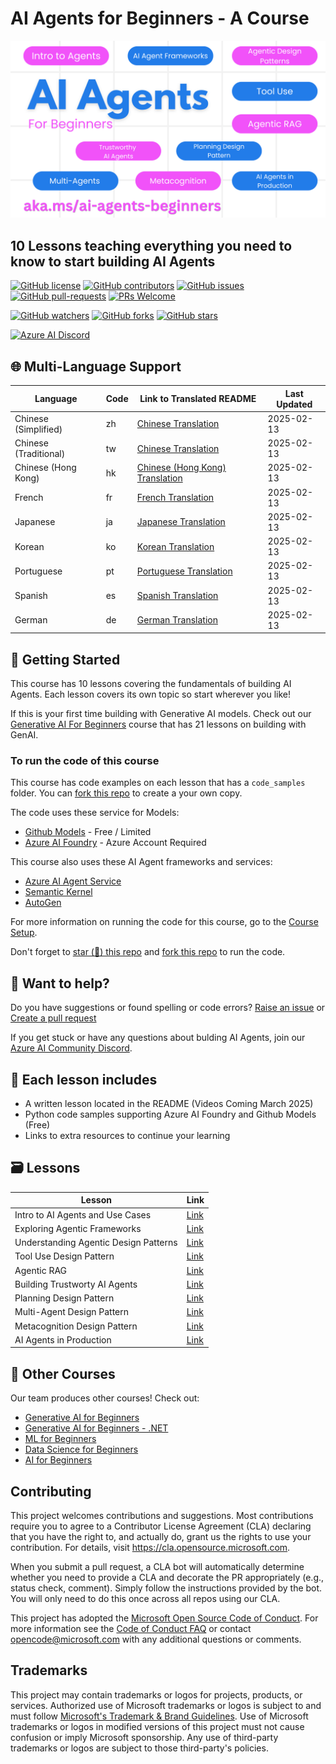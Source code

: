 # AI Agents for Beginners - A Course

![Generative AI For Beginners](./images/repo-thumbnail.png?WT.mc_id=academic-105485-koreyst)

## 10 Lessons teaching everything you need to know to start building AI Agents

[![GitHub license](https://img.shields.io/github/license/microsoft/ai-agents-for-beginners.svg)](https://github.com/microsoft/ai-agents-for-beginners/blob/master/LICENSE?WT.mc_id=academic-105485-koreyst)
[![GitHub contributors](https://img.shields.io/github/contributors/microsoft/ai-agents-for-beginners.svg)](https://GitHub.com/microsoft/ai-agents-for-beginners/graphs/contributors/?WT.mc_id=academic-105485-koreyst)
[![GitHub issues](https://img.shields.io/github/issues/microsoft/ai-agents-for-beginners.svg)](https://GitHub.com/microsoft/ai-agents-for-beginners/issues/?WT.mc_id=academic-105485-koreyst)
[![GitHub pull-requests](https://img.shields.io/github/issues-pr/microsoft/ai-agents-for-beginners.svg)](https://GitHub.com/microsoft/ai-agents-for-beginners/pulls/?WT.mc_id=academic-105485-koreyst)
[![PRs Welcome](https://img.shields.io/badge/PRs-welcome-brightgreen.svg?style=flat-square)](http://makeapullrequest.com?WT.mc_id=academic-105485-koreyst)

[![GitHub watchers](https://img.shields.io/github/watchers/microsoft/ai-agents-for-beginners.svg?style=social&label=Watch)](https://GitHub.com/microsoft/ai-agents-for-beginners/watchers/?WT.mc_id=academic-105485-koreyst)
[![GitHub forks](https://img.shields.io/github/forks/microsoft/ai-agents-for-beginners.svg?style=social&label=Fork)](https://GitHub.com/microsoft/ai-agents-for-beginners/network/?WT.mc_id=academic-105485-koreyst)
[![GitHub stars](https://img.shields.io/github/stars/microsoft/ai-agents-for-beginners.svg?style=social&label=Star)](https://GitHub.com/microsoft/ai-agents-for-beginners/stargazers/?WT.mc_id=academic-105485-koreyst)

[![Azure AI Discord](https://dcbadge.limes.pink/api/server/kzRShWzttr)](https://discord.gg/kzRShWzttr)

## 🌐 Multi-Language Support

| Language             | Code | Link to Translated README                               | Last Updated |
|----------------------|------|---------------------------------------------------------|--------------|
| Chinese (Simplified) | zh   | [Chinese Translation](./translations/zh/README.md)      | 2025-02-13   |
| Chinese (Traditional)| tw   | [Chinese Translation](./translations/tw/README.md)      | 2025-02-13   |
| Chinese (Hong Kong)  | hk   | [Chinese (Hong Kong) Translation](./translations/hk/README.md) | 2025-02-13   |
| French               | fr   | [French Translation](./translations/fr/README.md)       | 2025-02-13   |
| Japanese             | ja   | [Japanese Translation](./translations/ja/README.md)     | 2025-02-13   |
| Korean               | ko   | [Korean Translation](./translations/ko/README.md)       | 2025-02-13   |
| Portuguese           | pt   | [Portuguese Translation](./translations/pt/README.md)   | 2025-02-13   |
| Spanish              | es   | [Spanish Translation](./translations/es/README.md)      | 2025-02-13   |
| German               | de   | [German Translation](./translations/de/README.md)       | 2025-02-13   |


## 🌱 Getting Started

This course has 10 lessons covering the fundamentals of building AI Agents. Each lesson covers its own topic so start wherever you like!

If this is your first time building with Generative AI models. Check out our [Generative AI For Beginners](https://aka.ms/genai-beginners) course that has 21 lessons on building with GenAI.

### To run the code of this course

This course has code examples on each lesson that has a `code_samples` folder. You can [fork this repo](https://github.com/microsoft/ai-agents-for-beginners/fork) to create a your own copy.  

The code uses these service for Models:

- [Github Models](https://aka.ms/ai-agents-beginners/github-models) - Free / Limited
- [Azure AI Foundry](https://aka.ms/ai-agents-beginners/ai-foundry) - Azure Account Required

This course also uses these AI Agent frameworks and services:

- [Azure AI Agent Service](https://aka.ms/ai-agents-beginners/ai-agent-service)
- [Semantic Kernel](https://aka.ms/ai-agents-beginners/semantic-kernel)
- [AutoGen](https://aka.ms/ai-agents/autogen)

For more information on running the code for this course, go to the [Course Setup](./00-course-setup/README.md).

Don't forget to [star (🌟) this repo](https://docs.github.com/en/get-started/exploring-projects-on-github/saving-repositories-with-stars?WT.mc_id=academic-105485-koreyst) and [fork this repo](https://github.com/microsoft/ai-agents-for-beginners/fork) to run the code.

## 🙏 Want to help?

Do you have suggestions or found spelling or code errors? [Raise an issue](https://github.com/microsoft/ai-agents-for-beginners/issues?WT.mc_id=academic-105485-koreyst) or [Create a pull request](https://github.com/microsoft/ai-agents-for-beginners/pulls?WT.mc_id=academic-105485-koreyst)

If you get stuck or have any questions about bulding AI Agents, join our [Azure AI Community Discord](https://discord.gg/kzRShWzttr).

## 📂 Each lesson includes

- A written lesson located in the README (Videos Coming March 2025)
- Python code samples supporting Azure AI Foundry and Github Models (Free)
- Links to extra resources to continue your learning

## 🗃️ Lessons

| **Lesson**                            | **Link**                                   |
|----------------------------------------|--------------------------------------------|
| Intro to AI Agents and Use Cases       | [Link](./01-intro-to-ai-agents/README.md)          |
| Exploring Agentic Frameworks           | [Link](./02-explore-agentic-frameworks/README.md)  |
| Understanding Agentic Design Patterns  | [Link](./03-agentic-design-patterns\README.md)  |
| Tool Use Design Pattern                | [Link](./04-tool-use/README.md)                    |
| Agentic RAG                            | [Link](./05-agentic-rag/README.md)                 |
| Building Trustworty AI Agents          | [Link](./06-building-trustworthy-agents/README.md) |
| Planning Design Pattern                | [Link](./07-planning-design/README.md)             |
| Multi-Agent Design Pattern             | [Link](./08-multi-agent/README.md)                 |
| Metacognition Design Pattern           | [Link](./09-metacognition/README.md)               |
| AI Agents in Production                | [Link](./10-ai-agents-production/README.md)        |

## 🎒 Other Courses

Our team produces other courses! Check out:

- [Generative AI for Beginners](https://aka.ms/genai-beginners)
- [Generative AI for Beginners - .NET](https://aka.ms/genainet)
- [ML for Beginners](https://aka.ms/ml-beginners?WT.mc_id=academic-105485-koreyst)
- [Data Science for Beginners](https://aka.ms/datascience-beginners?WT.mc_id=academic-105485-koreyst)
- [AI for Beginners](https://aka.ms/ai-beginners?WT.mc_id=academic-105485-koreyst)

## Contributing

This project welcomes contributions and suggestions.  Most contributions require you to agree to a
Contributor License Agreement (CLA) declaring that you have the right to, and actually do, grant us
the rights to use your contribution. For details, visit <https://cla.opensource.microsoft.com>.

When you submit a pull request, a CLA bot will automatically determine whether you need to provide
a CLA and decorate the PR appropriately (e.g., status check, comment). Simply follow the instructions
provided by the bot. You will only need to do this once across all repos using our CLA.

This project has adopted the [Microsoft Open Source Code of Conduct](https://opensource.microsoft.com/codeofconduct/).
For more information see the [Code of Conduct FAQ](https://opensource.microsoft.com/codeofconduct/faq/) or
contact [opencode@microsoft.com](mailto:opencode@microsoft.com) with any additional questions or comments.

## Trademarks

This project may contain trademarks or logos for projects, products, or services. Authorized use of Microsoft
trademarks or logos is subject to and must follow
[Microsoft's Trademark & Brand Guidelines](https://www.microsoft.com/legal/intellectualproperty/trademarks/usage/general).
Use of Microsoft trademarks or logos in modified versions of this project must not cause confusion or imply Microsoft sponsorship.
Any use of third-party trademarks or logos are subject to those third-party's policies.
